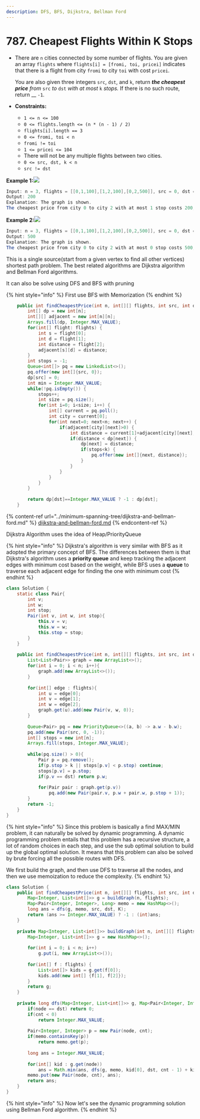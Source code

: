 ```yaml
---
description: DFS, BFS, Dijkstra, Bellman Ford
---
```


# 787. Cheapest Flights Within K Stops

*   There are `n` cities connected by some number of flights. You are given an array `flights` where `flights[i] = [fromi, toi, pricei]` indicates that there is a flight from city `fromi` to city `toi` with cost `pricei`.

    You are also given three integers `src`, `dst`, and `k`, return _**the cheapest price** from_ `src` _to_ `dst` _with at most_ `k` _stops._ If there is no such route, return __ `-1`.
* **Constraints:**
  * `1 <= n <= 100`
  * `0 <= flights.length <= (n * (n - 1) / 2)`
  * `flights[i].length == 3`
  * `0 <= fromi, toi < n`
  * `fromi != toi`
  * `1 <= pricei <= 104`
  * There will not be any multiple flights between two cities.
  * `0 <= src, dst, k < n`
  * `src != dst`

**Example 1:**![](https://s3-lc-upload.s3.amazonaws.com/uploads/2018/02/16/995.png)

```java
Input: n = 3, flights = [[0,1,100],[1,2,100],[0,2,500]], src = 0, dst = 2, k = 1
Output: 200
Explanation: The graph is shown.
The cheapest price from city 0 to city 2 with at most 1 stop costs 200, as marked red in the picture.
```



**Example 2:**![](https://s3-lc-upload.s3.amazonaws.com/uploads/2018/02/16/995.png)

```java
Input: n = 3, flights = [[0,1,100],[1,2,100],[0,2,500]], src = 0, dst = 2, k = 0
Output: 500
Explanation: The graph is shown.
The cheapest price from city 0 to city 2 with at most 0 stop costs 500, as marked blue in the picture.
```

This is a single source(start from a given vertex to find all other vertices) shortest path problem. The best related algorithms are Dijkstra algorithm and Bellman Ford algorithms.

It can also be solve using DFS and BFS with pruning

{% hint style="info" %}
First use BFS with Memorization
{% endhint %}

```java
    public int findCheapestPrice(int n, int[][] flights, int src, int dst, int k) {
        int[] dp = new int[n];
        int[][] adjacent = new int[n][n];
        Arrays.fill(dp, Integer.MAX_VALUE);
        for(int[] flight: flights) {
            int s = flight[0];
            int d = flight[1];
            int distance = flight[2];
            adjacent[s][d] = distance;
        }
        int stops = -1;
        Queue<int[]> pq = new LinkedList<>();
        pq.offer(new int[]{src, 0});
        dp[src] = 0;
        int min = Integer.MAX_VALUE;
        while(!pq.isEmpty()) {
            stops++;
            int size = pq.size();
            for(int i=0; i<size; i++) {
                int[] current = pq.poll();
                int city = current[0];
                for(int next=0; next<n; next++) {
                    if(adjacent[city][next]>0) {
                        int distance = current[1]+adjacent[city][next];
                        if(distance < dp[next]) {
                            dp[next] = distance;
                            if(stops<k) {
                                pq.offer(new int[]{next, distance});
                            }
                        }
                    }                      
                }
            }
        }
        
        return dp[dst]==Integer.MAX_VALUE ? -1 : dp[dst];
    }
```

{% content-ref url="../minimum-spanning-tree/dijkstra-and-bellman-ford.md" %}
[dijkstra-and-bellman-ford.md](../minimum-spanning-tree/dijkstra-and-bellman-ford.md)
{% endcontent-ref %}

Dijkstra Algorithm uses the idea of Heap/PriorityQueue

{% hint style="info" %}
Dijkstra's algorithm is very similar with BFS as it adopted the primary concept of BFS. The differences between them is that Dijkstra's algorithm uses a **priority queue** and keep tracking the adjacent edges with minimum cost based on the weight, while BFS uses a **queue** to traverse each adjacent edge for finding the one with minimum cost
{% endhint %}

```java
class Solution {
    static class Pair{
        int v;
        int w;
        int stop;
        Pair(int v, int w, int stop){
            this.v = v;
            this.w = w;
            this.stop = stop;
        }
    }
    
    public int findCheapestPrice(int n, int[][] flights, int src, int dst, int k) {
        List<List<Pair>> graph = new ArrayList<>();
        for(int i = 0; i < n; i++){
            graph.add(new ArrayList<>());
        }
        
        for(int[] edge : flights){
            int u = edge[0];
            int v = edge[1];
            int w = edge[2];
            graph.get(u).add(new Pair(v, w, 0));
        }
        
        Queue<Pair> pq = new PriorityQueue<>((a, b) -> a.w - b.w);
        pq.add(new Pair(src, 0, -1));
        int[] stops = new int[n];
        Arrays.fill(stops, Integer.MAX_VALUE);
        
        while(pq.size() > 0){
            Pair p = pq.remove();
            if(p.stop > k || stops[p.v] < p.stop) continue;
            stops[p.v] = p.stop;
            if(p.v == dst) return p.w;
            
            for(Pair pair : graph.get(p.v))
                pq.add(new Pair(pair.v, p.w + pair.w, p.stop + 1));
        }
        return -1;
    }
}
```

{% hint style="info" %}
Since this problem is basically a find MAX/MIN problem, it can naturally be solved by dynamic programming. A dynamic programming problem entails that this problem has a recursive structure, a lot of random choices in each step, and use the sub optimal solution to build up the global optimal solution. It means that this problem  can also be solved by brute forcing all the possible routes with DFS.

We first build the graph, and then use DFS to traverse all the nodes, and then we use memoization to reduce the complexity.
{% endhint %}

```java
class Solution {
    public int findCheapestPrice(int n, int[][] flights, int src, int dst, int K) {
        Map<Integer, List<int[]>> g = buildGraph(n, flights);
        Map<Pair<Integer, Integer>, Long> memo = new HashMap<>();
        long ans = dfs(g, memo, src, dst, K);   
        return (ans >= Integer.MAX_VALUE) ? -1 : (int)ans;
    }
    
    private Map<Integer, List<int[]>> buildGraph(int n, int[][] flights) {
        Map<Integer, List<int[]>> g = new HashMap<>();
        
        for(int i = 0; i < n; i++) 
            g.put(i, new ArrayList<>());
        
        for(int[] f : flights) {
            List<int[]> kids = g.get(f[0]);
            kids.add(new int[] {f[1], f[2]});
        }
        return g;
    }
    
    private long dfs(Map<Integer, List<int[]>> g, Map<Pair<Integer, Integer>, Long> memo, int node, int dst, int cnt) {
        if(node == dst) return 0;
        if(cnt < 0) 
            return Integer.MAX_VALUE;
        
        Pair<Integer, Integer> p = new Pair(node, cnt);
        if(memo.containsKey(p)) 
            return memo.get(p);
        
        long ans = Integer.MAX_VALUE; 
        
        for(int[] kid : g.get(node)) 
            ans = Math.min(ans, dfs(g, memo, kid[0], dst, cnt - 1) + kid[1]);
        memo.put(new Pair(node, cnt), ans);
        return ans;
    }
}
```

{% hint style="info" %}
Now let's see the dynamic programming solution using Bellman Ford algorithm.
{% endhint %}

```java
```
